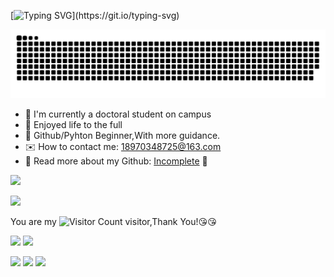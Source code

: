 [![Typing SVG](https://readme-typing-svg.demolab.com?font=OPPOsans&size=28&pause=300&color=FD8B64&center=true&vCenter=true&random=false&width=880&height=80&lines=Hello+world%EF%BC%81I%E2%80%98m+Yulan.;%E8%87%B4%E6%95%AC%E5%A5%8B%E6%96%97%E8%B7%AF%E4%B8%8A%E5%8A%88%E6%98%9F%E6%96%A9%E6%9C%88%E7%9A%84%E4%BD%A0!)](https://git.io/typing-svg)

![](https://raw.githubusercontent.com/yulan932/yulan932/output/github-contribution-grid-snake.svg)

- :book: I'm currently a doctoral student on campus
- :rainbow: Enjoyed life to the full 
- :baby_chick: Github/Pyhton Beginner,With more guidance.
- :envelope: How to contact me: 18970348725@163.com
- :hammer: Read more about my Github: [Incomplete](https://yulan932.github.io/) :construction: 

![](https://github-readme-stats.vercel.app/api?username=yulan932)

[![](https://streak-stats.demolab.com/?user=yulan932)](https://git.io/streak-stats)

You are my ![Visitor Count](https://profile-counter.glitch.me/yulan932/count.svg) visitor,Thank You!:kissing_heart::kissing_heart:


![](https://img.shields.io/badge/alipay-00A1E9?style=for-the-badge&logo=alipay&logoColor=white)
![](https://img.shields.io/badge/iTerm2-000000?style=for-the-badge&logo=iterm2&logoColor=white)


![](https://img.shields.io/github/downloads/{yulan932}/{repo-name}/total.svg)
![](https://img.shields.io/github/stars/{yulan932}/{repo-name}.svg)
![](https://img.shields.io/github/forks/{yulan932}/{repo-yulan932}.svg)

